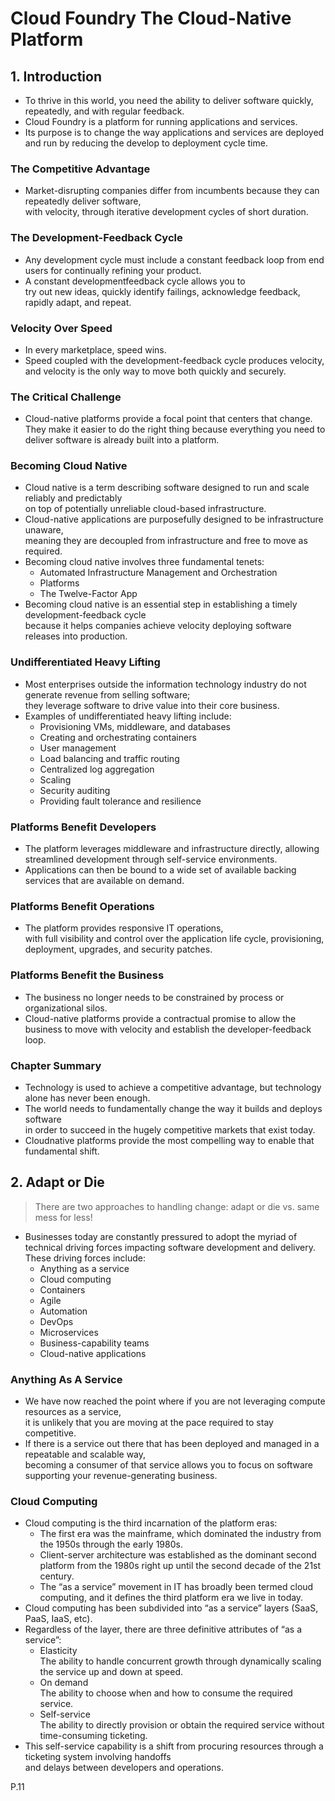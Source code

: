 Cloud Foundry The Cloud-Native Platform
=======================================


## 1. Introduction
- To thrive in this world, you need the ability to deliver software quickly, repeatedly, and with regular feedback.
- Cloud Foundry is a platform for running applications and services.
- Its purpose is to change the way applications and services are deployed and run by reducing the develop to deployment cycle time.

### The Competitive Advantage
- Market-disrupting companies differ from incumbents because they can repeatedly deliver software,  
    with velocity, through iterative development cycles of short duration.

### The Development-Feedback Cycle
- Any development cycle must include a constant feedback loop from end users for continually refining your product.
- A constant developmentfeedback cycle allows you to  
    try out new ideas, quickly identify failings, acknowledge feedback, rapidly adapt, and repeat.

### Velocity Over Speed
- In every marketplace, speed wins.
- Speed coupled with the development-feedback cycle produces velocity, and velocity is the only way to move both quickly and securely.

### The Critical Challenge
- Cloud-native platforms provide a focal point that centers that change.  
    They make it easier to do the right thing because everything you need to deliver software is already built into a platform.

### Becoming Cloud Native
- Cloud native is a term describing software designed to run and scale reliably and predictably  
    on top of potentially unreliable cloud-based infrastructure.
- Cloud-native applications are purposefully designed to be infrastructure unaware,  
    meaning they are decoupled from infrastructure and free to move as required.
- Becoming cloud native involves three fundamental tenets:
    - Automated Infrastructure Management and Orchestration
    - Platforms
    - The Twelve-Factor App
- Becoming cloud native is an essential step in establishing a timely development-feedback cycle  
    because it helps companies achieve velocity deploying software releases into production.

### Undifferentiated Heavy Lifting
- Most enterprises outside the information technology industry do not generate revenue from selling software;  
    they leverage software to drive value into their core business.
- Examples of undifferentiated heavy lifting include:
    - Provisioning VMs, middleware, and databases
    - Creating and orchestrating containers
    - User management
    - Load balancing and traffic routing
    - Centralized log aggregation
    - Scaling
    - Security auditing
    - Providing fault tolerance and resilience

### Platforms Benefit Developers
- The platform leverages middleware and infrastructure directly, allowing streamlined development through self-service environments.
- Applications can then be bound to a wide set of available backing services that are available on demand.

### Platforms Benefit Operations
- The platform provides responsive IT operations,  
    with full visibility and control over the application life cycle, provisioning, deployment, upgrades, and security patches.

### Platforms Benefit the Business
- The business no longer needs to be constrained by process or organizational silos.
- Cloud-native platforms provide a contractual promise to allow the business to move with velocity and establish the developer-feedback loop.

### Chapter Summary
- Technology is used to achieve a competitive advantage, but technology alone has never been enough.
- The world needs to fundamentally change the way it builds and deploys software  
    in order to succeed in the hugely competitive markets that exist today.
- Cloudnative platforms provide the most compelling way to enable that fundamental shift.


## 2. Adapt or Die
> There are two approaches to handling change: adapt or die vs. same mess for less!
- Businesses today are constantly pressured to adopt the myriad of technical driving forces impacting software development and delivery.  
    These driving forces include:
    - Anything as a service
    - Cloud computing
    - Containers
    - Agile
    - Automation
    - DevOps
    - Microservices
    - Business-capability teams
    - Cloud-native applications

### Anything As A Service
- We have now reached the point where if you are not leveraging compute resources as a service,  
    it is unlikely that you are moving at the pace required to stay competitive.
- If there is a service out there that has been deployed and managed in a repeatable and scalable way,  
    becoming a consumer of that service allows you to focus on software supporting your revenue-generating business.

### Cloud Computing
- Cloud computing is the third incarnation of the platform eras:
    - The first era was the mainframe, which dominated the industry from the 1950s through the early 1980s.
    - Client-server architecture was established as the dominant second platform from the 1980s right up until the second decade of the 21st century.
    - The “as a service” movement in IT has broadly been termed cloud computing, and it defines the third platform era we live in today.
- Cloud computing has been subdivided into “as a service” layers (SaaS, PaaS, IaaS, etc).
- Regardless of the layer, there are three definitive attributes of “as a service”:
    - Elasticity  
        The ability to handle concurrent growth through dynamically scaling the service up and down at speed.
    - On demand  
        The ability to choose when and how to consume the required service.
    - Self-service  
        The ability to directly provision or obtain the required service without time-consuming ticketing.
- This self-service capability is a shift from procuring resources through a ticketing system involving handoffs  
    and delays between developers and operations.

P.11
